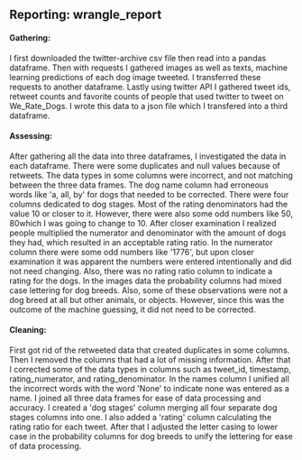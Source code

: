 ## Reporting: wrangle_report


#### Gathering:
I first downloaded the twitter-archive csv file then read into a pandas dataframe. Then with requests I gathered images as well as texts, machine learning predictions of each dog image tweeted. I transferred these requests to another dataframe. Lastly using twitter API I gathered tweet ids, retweet counts and favorite counts of people that used twitter to tweet on We_Rate_Dogs. I wrote this data to a json file which I transfered into a third dataframe.

#### Assessing:
After gathering all the data into three dataframes, I investigated the data in each dataframe. There were some duplicates and null values because of retweets. The data types in some columns were incorrect, and not matching between the three data frames. The dog name column had erroneous words like 'a, all, by' for dogs that needed to be corrected. There were four columns dedicated to dog stages. Most of the rating denominators had the value 10 or closer to it. However, there were also some odd numbers like 50, 80which I was going to change to 10. After closer examination I realized people multiplied the numerator and denominator with the amount of dogs they had, which resulted in an acceptable rating ratio. In the numerator column there were some odd numbers like '1776', but upon closer examination it was apparent the numbers were entered intentionally and did not need changing. Also, there was no rating ratio column to indicate a rating for the dogs. In the images data the probability columns had mixed case lettering for dog breeds. Also, some of these observations were not a dog breed at all but other animals, or objects. However, since this was the outcome of the machine guessing, it did not need to be corrected.

#### Cleaning:
First got rid of the retweeted data that created duplicates in some columns. Then I removed the columns that had a lot of missing information. After that I corrected some of the data types in columns such as tweet_id, timestamp, rating_numerator, and rating_denominator. In the names column I unified all the incorrect words with the word 'None' to indicate none was entered as a name. I joined all three data frames for ease of data processing and accuracy. I created a 'dog stages' column merging all four separate dog stages columns into one. I also added a 'rating' column calculating the rating ratio for each tweet. After that I adjusted the letter casing to lower case in the probability columns for dog breeds to unify the lettering for ease of data processing.

